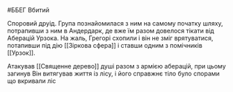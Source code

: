 #ББЕГ 
Вбитий

Споровий друід. Група познайомилася з ним на самому початку шляху, потрапивши з ним в Андердарк, де вже їм разом довелося тікати від Аберацій Урзока. На жаль, Грегорі схопили і він не зміг врятуватися, потапивши під дію [[Зіркова сфера]] і ставши одним з помічників [[Урзок]].

Атакував [[Священне дерево]] душі разом з армією аберацій, при цьому загинув
Він витягував життя із лісу, і його справжнє тіло було спорами що вкривали ліс